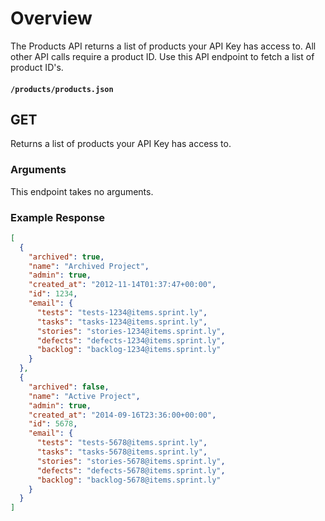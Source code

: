 # Overview

The Products API returns a list of products your API Key has access to.  All other API calls require a product ID. Use this API endpoint to fetch a list of product ID's.

#### `/products/products.json`

## GET

Returns a list of products your API Key has access to.

### Arguments

This endpoint takes no arguments.

### Example Response

```json
[
  {
    "archived": true,
    "name": "Archived Project",
    "admin": true,
    "created_at": "2012-11-14T01:37:47+00:00",
    "id": 1234,
    "email": {
      "tests": "tests-1234@items.sprint.ly",
      "tasks": "tasks-1234@items.sprint.ly",
      "stories": "stories-1234@items.sprint.ly",
      "defects": "defects-1234@items.sprint.ly",
      "backlog": "backlog-1234@items.sprint.ly"
    }
  },
  {
    "archived": false,
    "name": "Active Project",
    "admin": true,
    "created_at": "2014-09-16T23:36:00+00:00",
    "id": 5678,
    "email": {
      "tests": "tests-5678@items.sprint.ly",
      "tasks": "tasks-5678@items.sprint.ly",
      "stories": "stories-5678@items.sprint.ly",
      "defects": "defects-5678@items.sprint.ly",
      "backlog": "backlog-5678@items.sprint.ly"
    }
  }
]
```
